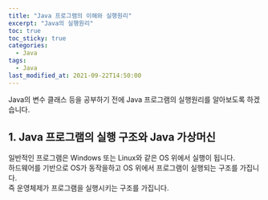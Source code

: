 ```yaml
---
title: "Java 프로그램의 이해와 실행원리"
excerpt: "Java의 실행원리"
toc: true
toc_sticky: true
categories:
  - Java
tags:
  - Java
last_modified_at: 2021-09-22T14:50:00
---
```


Java의 변수 클래스 등을 공부하기 전에 Java 프로그램의 실행원리를 알아보도록 하겠습니다.

## 1. Java 프로그램의 실행 구조와 Java 가상머신

일반적인 프로그램은 Windows 또는 Linux와 같은 OS 위에서 실행이 됩니다.</br>
하드웨어를 기반으로 OS가 동작을하고 OS 위에서 프로그램이 실행되는 구조를 가집니다.</br>
즉 운영체제가 프로그램을 실행시키는 구조를 가집니다.
